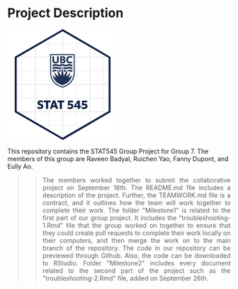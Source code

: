 # Project Description

![GitHub Logo](/STAT545.png)


This repository contains the STAT545 Group Project for Group 7. The members of this group are Raveen Badyal, Ruichen Yao, Fanny Dupont, and Eully Ao. 
>> <div align="justify"> The members worked together to submit the collaborative project on September 16th. The README.md file includes a description of the project. Further, the TEAMWORK.md file is a contract, and it outlines how the team will work together to complete their work. The folder "Milestone1" is related to the first part of our group project. It includes the "troubleshooting-1.Rmd" file that the group worked on together to ensure that they could create pull requests to complete their work locally on their computers, and then merge the work on to the main branch of the repository. The code in our repository can be previewed through Github. Also, the code can be downloaded to RStudio. Folder "Milestone2" includes every document related to the second part of the project such as the "troubleshooting-2.Rmd" file, added on September 26th.
